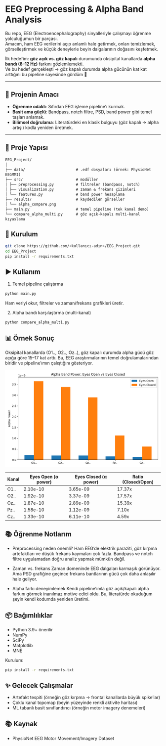 # EEG Preprocessing & Alpha Band Analysis

Bu repo, EEG (Electroencephalography) sinyalleriyle çalışmayı öğrenme yolculuğumun bir parçası.  
Amacım, ham EEG verilerini açıp anlamlı hale getirmek, onları temizlemek, görselleştirmek ve küçük deneylerle beyin dalgalarının doğasını keşfetmek.  

İlk hedefim: **göz açık vs. göz kapalı** durumunda oksipital kanallarda **alpha bandı (8–12 Hz)** farkını gözlemlemekti.  
Ve bu hedef gerçekleşti → göz kapalı durumda alpha gücünün kat kat arttığını bu pipeline sayesinde gördüm 🚀  

---

## 🎯 Projenin Amacı
- **Öğrenme odaklı**: Sıfırdan EEG işleme pipeline’ı kurmak.  
- **Basit ama güçlü**: Bandpass, notch filtre, PSD, band power gibi temel taşları anlamak.  
- **Bilimsel doğrulama**: Literatürdeki en klasik bulguyu (göz kapalı → alpha artışı) kodla yeniden üretmek.  

---

## 📂 Proje Yapısı
```
EEG_Project/
│
├── data/                       # .edf dosyaları (örnek: PhysioNet EEGMMI)
├── src/                        # modüller
│ ├── preprocessing.py          # filtreler (bandpass, notch)
│ ├── visualization.py          # zaman & frekans çizimleri
│ └── features.py               # band power hesaplama
├── results/                    # kaydedilen görseller
│ └── alpha_compare.png
├── main.py                     # temel pipeline (tek kanal demo)
└── compare_alpha_multi.py      # göz açık-kapalı multi-kanal kıyaslama
```

## 🔧 Kurulum
```bash
git clone https://github.com/<kullanıcı-adın>/EEG_Project.git
cd EEG_Project
pip install -r requirements.txt
```

## ▶️ Kullanım
1. Temel pipeline çalıştırma
```bash
python main.py
```
Ham veriyi okur, filtreler ve zaman/frekans grafikleri üretir.

2. Alpha bandı karşılaştırma (multi-kanal)
```bash
python compare_alpha_multi.py
```

## 📊 Örnek Sonuç
Oksipital kanallarda (O1.., O2.., Oz..), göz kapalı durumda alpha gücü göz açığa göre 15–17 kat arttı.
Bu, EEG araştırmalarının temel doğrulamalarından biridir ve pipeline’ımın çalıştığını gösteriyor.

![Alpha Comparison](results/alpha_compare.png)

| Kanal | Eyes Open (α power) | Eyes Closed (α power) | Ratio (Closed/Open) |
|-------|----------------------|------------------------|----------------------|
| O1..  | 2.10e-10             | 3.65e-09               | 17.37x              |
| O2..  | 1.92e-10             | 3.37e-09               | 17.57x              |
| Oz..  | 1.87e-10             | 2.89e-09               | 15.39x              |
| Pz..  | 1.58e-10             | 1.12e-09               | 7.10x               |
| Cz..  | 1.33e-10             | 6.11e-10               | 4.59x               |

## 📚 Öğrenme Notlarım
- Preprocessing neden önemli?
Ham EEG’de elektrik paraziti, göz kırpma artefaktları ve düşük frekans kaymaları çok fazla.
Bandpass ve notch filtre uygulamadan doğru analiz yapmak mümkün değil.

- Zaman vs. frekans
Zaman domeninde EEG dalgaları karmaşık görünüyor.
Ama PSD grafiğine geçince frekans bantlarının gücü çok daha anlaşılır hale geliyor.

- Alpha farkı deneyimlemek
Kendi pipeline’ımla göz açık/kapalı alpha farkını görmek inanılmaz motive edici oldu.
Bu, literatürde okuduğum şeyin kendi kodumda yeniden üretimi.

## 📦 Bağımlılıklar
- Python 3.9+ önerilir  
- NumPy  
- SciPy  
- Matplotlib  
- MNE  

Kurulum:
```bash
pip install -r requirements.txt
```

## ✨ Gelecek Çalışmalar
- Artefakt tespiti (örneğin göz kırpma → frontal kanallarda büyük spike’lar)
- Çoklu kanal topomap (beyin yüzeyinde renkli aktivite haritası)
- ML tabanlı basit sınıflandırıcı (örneğin motor imagery denemeleri)

## 📚 Kaynak
- PhysioNet EEG Motor Movement/Imagery Dataset


